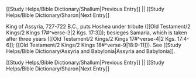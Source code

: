 [[Study Helps/Bible Dictionary/Shallum|Previous Entry]]  ||  [[Study Helps/Bible Dictionary/Sharon|Next Entry]]

 King of Assyria, 727-722 B.C., puts Hoshea under tribute ([[Old Testament/2 Kings/2 Kings 17#^verse-3|2 Kgs. 17:3]]); besieges Samaria, which is taken after three years ([[Old Testament/2 Kings/2 Kings 17#^verse-4|2 Kgs. 17:4-6]]; [[Old Testament/2 Kings/2 Kings 18#^verse-9|18:9-11]]). See [[Study Helps/Bible Dictionary/Assyria and Babylonia|Assyria and Babylonia]].

[[Study Helps/Bible Dictionary/Shallum|Previous Entry]]  ||  [[Study Helps/Bible Dictionary/Sharon|Next Entry]]